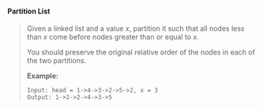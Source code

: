 #### Partition List

> Given a linked list and a value _x_, partition it such that all nodes less than _x_ come before nodes greater than or equal to _x_.
>
> You should preserve the original relative order of the nodes in each of the two partitions.
>
> **Example:**
>
> ```
> Input: head = 1->4->3->2->5->2, x = 3
> Output: 1->2->2->4->3->5
> ```



